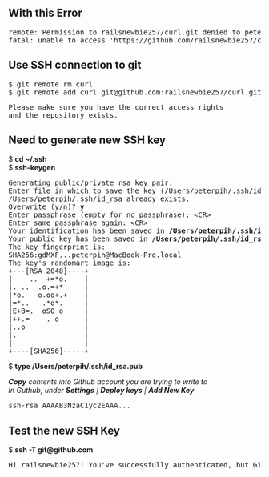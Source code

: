 <h2>With this Error</h2>
<pre>
remote: Permission to railsnewbie257/curl.git denied to peterpih.
fatal: unable to access 'https://github.com/railsnewbie257/curl.git/': The requested URL returned error: 403
</pre>

<h2>Use SSH connection to git</h2>
<pre>
$ git remote rm curl    
$ git remote add curl git@github.com:railsnewbie257/curl.git   
</pre>
<pre>
Please make sure you have the correct access rights
and the repository exists.
</pre>
<h2>Need to generate new SSH key</h2>  

$ <b>cd &#126;/.ssh</b>    
$ <b>ssh-keygen</b>
<pre>
Generating public/private rsa key pair.
Enter file in which to save the key (/Users/peterpih/.ssh/id_rsa): 
/Users/peterpih/.ssh/id_rsa already exists.
Overwrite (y/n)? <b>y</b>
Enter passphrase (empty for no passphrase): &lt;CR&gt;
Enter same passphrase again: &lt;CR&gt;
Your identification has been saved in <b>/Users/peterpih/.ssh/id_rsa</b>.
Your public key has been saved in <b>/Users/peterpih/.ssh/id_rsa.pub</b>.
The key fingerprint is:
SHA256:gdMXF...peterpih@MacBook-Pro.local
The key's randomart image is:
+---[RSA 2048]----+
|    ..  +=*o.    |
|. ..  .o.=+*     |
|*o.   o.oo+.+    |
|=*..   .*o*.     |
|E+B=.  oSO o     |
|++.=    . o      |
|..o              |
|.                |
|                 |
+----[SHA256]-----+
</pre>

$ <b>type /Users/peterpih/.ssh/id_rsa.pub</b>   

<em><b>Copy</b> contents into Github account you are trying to write to</em>   
<em>In Guthub, under <b>Settings</b> | <b>Deploy keys</b> | <b>Add New Key</b></em>
<pre>
ssh-rsa AAAAB3NzaC1yc2EAAA...
</pre>

<h2>Test the new SSH Key</h2>   
$ <b>ssh -T git@github.com</b>
<pre>
Hi railsnewbie257! You've successfully authenticated, but GitHub does not provide shell access.
</pre>



